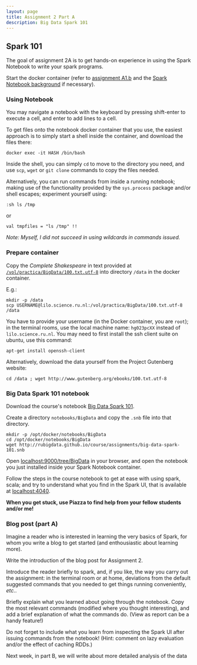 ```yaml
---
layout: page
title: Assignment 2 Part A
description: Big Data Spark 101
---
```


## Spark 101

The goal of assignment 2A is to get hands-on experience in using the 
Spark Notebook to write your spark programs.

Start the docker container (refer to [assignment A1.b](A1b-docker.html)
and the [Spark Notebook background](../background/spark-notebook.html)
if necessary).

### Using Notebook

You may navigate a notebook with the keyboard by pressing shift-enter 
to execute a cell, and enter to add lines to a cell.

To get files onto the notebook docker container that you use, the easiest
approach is to simply start a shell inside the container, and download the
files there:

```
docker exec -it HASH /bin/bash
```

Inside the shell, you can simply `cd` to move to the directory you need,
and use `scp`, `wget` or `git clone` commands to copy the files needed.

Alternatively, you can run commands from inside a running notebook; 
making use of the functionality provided by the `sys.process` package and/or 
shell escapes; experiment yourself using:

```
:sh ls /tmp
```

or

```
val tmpfiles = "ls /tmp" !!
```

*Note: Myself, I did not succeed in using wildcards in commands issued.*

### Prepare container

Copy the *Complete Shakespeare* in text provided at 
[`/vol/practica/BigData/100.txt.utf-8`](file:///vol/practica/BigData/100.txt.utf-8)
into directory `/data` in the docker container.

E.g.:

```
mkdir -p /data
scp USERNAME@lilo.science.ru.nl:/vol/practica/BigData/100.txt.utf-8 /data
```

You have to provide your username (in the Docker container, you are `root`);
in the terminal rooms, use the local machine name: 
`hg023pcXX` instead of `lilo.science.ru.nl`.
You may need to first install the ssh client suite on ubuntu, use this command:

    apt-get install openssh-client

Alternatively, download the data yourself from the Project Gutenberg website:

```
cd /data ; wget http://www.gutenberg.org/ebooks/100.txt.utf-8
```

### Big Data Spark 101 notebook

Download the course's notebook 
[Big Data Spark 101](http://rubigdata.github.io/course/assignments/big-data-spark-101.snb).

Create a directory `notebooks/BigData` and copy the `.snb` file into that directory.

```
mkdir -p /opt/docker/notebooks/BigData
cd /opt/docker/notebooks/BigData
wget http://rubigdata.github.io/course/assignments/big-data-spark-101.snb

```

Open [localhost:9000/tree/BigData](http://localhost:9000/tree/BigData) in your browser, 
and open the notebook you just installed inside your Spark Notebook container.

Follow the steps in the course notebook to get at ease with using spark, scala;
and try to understand what you find in the Spark UI, that is available 
at [localhost:4040](http://localhost:4040).

**When you get stuck, use Piazza to find help from your fellow students and/or me!**

### Blog post (part A)

Imagine a reader who is interested in learning the very basics of Spark, 
for whom you write a blog to get started (and enthousiastic about learning 
more).

Write the introduction of the blog post for Assignment 2.

Introduce the reader briefly to
spark, and, if you like, the way you carry out the assignment:
in the terminal room or at home, deviations from the default suggested 
commands that you needed to get things running conveniently, *etc.*.

Briefly explain what you learned about going through the notebook.
Copy the most relevant commands (modified where you thought interesting),
and add a brief explanation of what the commands do.
(View as report can be a handy feature!)

Do not forget to include what you learn from inspecting the Spark UI after 
issuing commands from the notebook! 
(Hint: comment on lazy evaluation and/or the effect of caching RDDs.)

Next week, in part B, we will write about more detailed analysis of the data 


